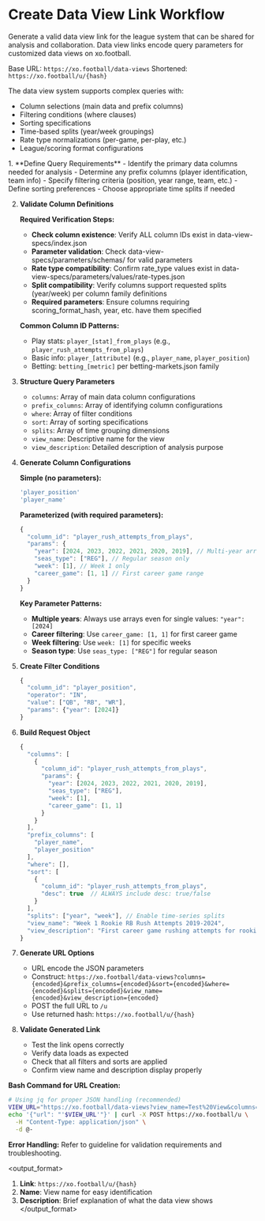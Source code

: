 # Create Data View Link Workflow

<task>
Generate a valid data view link for the league system that can be shared for analysis and collaboration.
</task>

<context>
Data view links encode query parameters for customized data views on xo.football.

Base URL: `https://xo.football/data-views`
Shortened: `https://xo.football/u/{hash}`

The data view system supports complex queries with:

- Column selections (main data and prefix columns)
- Filtering conditions (where clauses)
- Sorting specifications
- Time-based splits (year/week groupings)
- Rate type normalizations (per-game, per-play, etc.)
- League/scoring format configurations
  </context>

<instructions>
1. **Define Query Requirements**
   - Identify the primary data columns needed for analysis
   - Determine any prefix columns (player identification, team info)
   - Specify filtering criteria (position, year range, team, etc.)
   - Define sorting preferences
   - Choose appropriate time splits if needed

2. **Validate Column Definitions**

   **Required Verification Steps:**

   - **Check column existence**: Verify ALL column IDs exist in data-view-specs/index.json
   - **Parameter validation**: Check data-view-specs/parameters/schemas/ for valid parameters
   - **Rate type compatibility**: Confirm rate_type values exist in data-view-specs/parameters/values/rate-types.json
   - **Split compatibility**: Verify columns support requested splits (year/week) per column family definitions
   - **Required parameters**: Ensure columns requiring scoring_format_hash, year, etc. have them specified

   **Common Column ID Patterns:**

   - Play stats: `player_[stat]_from_plays` (e.g., `player_rush_attempts_from_plays`)
   - Basic info: `player_[attribute]` (e.g., `player_name`, `player_position`)
   - Betting: `betting_[metric]` per betting-markets.json family

3. **Structure Query Parameters**

   - `columns`: Array of main data column configurations
   - `prefix_columns`: Array of identifying column configurations
   - `where`: Array of filter conditions
   - `sort`: Array of sorting specifications
   - `splits`: Array of time grouping dimensions
   - `view_name`: Descriptive name for the view
   - `view_description`: Detailed description of analysis purpose

4. **Generate Column Configurations**

   **Simple (no parameters):**

   ```javascript
   'player_position'
   'player_name'
   ```

   **Parameterized (with required parameters):**

   ```javascript
   {
     "column_id": "player_rush_attempts_from_plays",
     "params": {
       "year": [2024, 2023, 2022, 2021, 2020, 2019], // Multi-year array
       "seas_type": ["REG"], // Regular season only
       "week": [1], // Week 1 only
       "career_game": [1, 1] // First career game range
     }
   }
   ```

   **Key Parameter Patterns:**

   - **Multiple years**: Always use arrays even for single values: `"year": [2024]`
   - **Career filtering**: Use `career_game: [1, 1]` for first career game
   - **Week filtering**: Use `week: [1]` for specific weeks
   - **Season type**: Use `seas_type: ["REG"]` for regular season

5. **Create Filter Conditions**

   ```javascript
   {
     "column_id": "player_position",
     "operator": "IN",
     "value": ["QB", "RB", "WR"],
     "params": {"year": [2024]}
   }
   ```

6. **Build Request Object**

   ```javascript
   {
     "columns": [
       {
         "column_id": "player_rush_attempts_from_plays",
         "params": {
           "year": [2024, 2023, 2022, 2021, 2020, 2019],
           "seas_type": ["REG"],
           "week": [1],
           "career_game": [1, 1]
         }
       }
     ],
     "prefix_columns": [
       "player_name",
       "player_position"
     ],
     "where": [],
     "sort": [
       {
         "column_id": "player_rush_attempts_from_plays",
         "desc": true  // ALWAYS include desc: true/false
       }
     ],
     "splits": ["year", "week"], // Enable time-series splits
     "view_name": "Week 1 Rookie RB Rush Attempts 2019-2024",
     "view_description": "First career game rushing attempts for rookie RBs"
   }
   ```

7. **Generate URL Options**

   - URL encode the JSON parameters
   - Construct: `https://xo.football/data-views?columns={encoded}&prefix_columns={encoded}&sort={encoded}&where={encoded}&splits={encoded}&view_name={encoded}&view_description={encoded}`
   - POST the full URL to `/u`
   - Use returned hash: `https://xo.football/u/{hash}`

8. **Validate Generated Link**

   - Test the link opens correctly
   - Verify data loads as expected
   - Check that all filters and sorts are applied
   - Confirm view name and description display properly

**Bash Command for URL Creation:**

```bash
# Using jq for proper JSON handling (recommended)
VIEW_URL="https://xo.football/data-views?view_name=Test%20View&columns=%5B%7B%22column_id%22%3A%22player_name%22%7D%5D"
echo '{"url": "'$VIEW_URL'"}' | curl -X POST https://xo.football/u \
  -H "Content-Type: application/json" \
  -d @-
```

**Error Handling:** Refer to guideline for validation requirements and troubleshooting.
</instructions>

<output_format>

1. **Link**: `https://xo.football/u/{hash}`
2. **Name**: View name for easy identification
3. **Description**: Brief explanation of what the data view shows
   </output_format>
